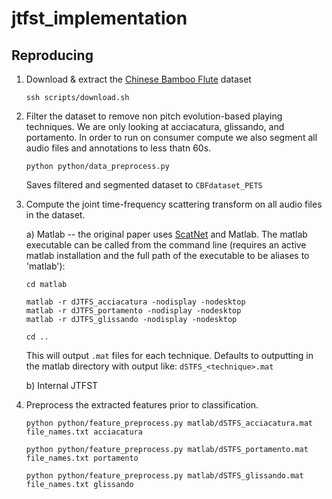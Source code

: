 # jtfst_implementation

## Reproducing
1. Download & extract the [Chinese Bamboo Flute](https://zenodo.org/record/5744336#.Y5FBb-zP1pQ) dataset

    ```
    ssh scripts/download.sh
    ```

2. Filter the dataset to remove non pitch evolution-based playing techniques. We are only looking at acciacatura, glissando, and portamento. In order to run on consumer compute we also segment all audio files and annotations to less thatn 60s.

    ```
    python python/data_preprocess.py
    ```

    Saves filtered and segmented dataset to `CBFdataset_PETS`

3. Compute the joint time-frequency scattering transform on all audio files in the dataset.

    a) Matlab -- the original paper uses [ScatNet](https://www.di.ens.fr/data/software/scatnet/) and Matlab. The matlab executable can be called from the command line (requires an active matlab installation and the full path of the executable to be aliases to 'matlab'):

    ```
    cd matlab

    matlab -r dJTFS_acciacatura -nodisplay -nodesktop
    matlab -r dJTFS_portamento -nodisplay -nodesktop
    matlab -r dJTFS_glissando -nodisplay -nodesktop

    cd ..
    ```

    This will output `.mat` files for each technique. Defaults to outputting in the matlab directory with output like: `dSTFS_<technique>.mat`

    b) Internal JTFST

4. Preprocess the extracted features prior to classification.

    ```
    python python/feature_preprocess.py matlab/dSTFS_acciacatura.mat file_names.txt acciacatura

    python python/feature_preprocess.py matlab/dSTFS_portamento.mat file_names.txt portamento

    python python/feature_preprocess.py matlab/dSTFS_glissando.mat file_names.txt glissando
    ```